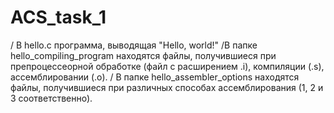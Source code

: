 # ACS_task_1
/ В hello.c программа, выводящая "Hello, world!"
/В папке hello_compiling_program находятся файлы, получившиеся при препроцессеорной обработке (файл с расширением .i), компиляции (.s), ассемблировании (.o). 
/ В папке hello_assembler_options находятся файлы, получившиеся при различных способах ассемблирования (1, 2 и 3 соответственно).
